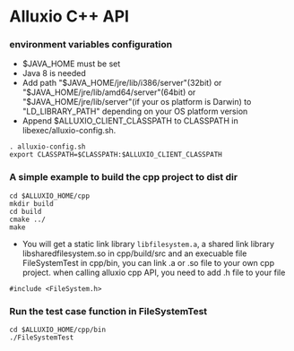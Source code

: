 # Alluxio C++ API

### environment variables configuration
- $JAVA_HOME must be set
- Java 8 is needed
- Add path "$JAVA_HOME/jre/lib/i386/server"(32bit) or "$JAVA_HOME/jre/lib/amd64/server"(64bit)
or "$JAVA_HOME/jre/lib/server"(if your os platform is Darwin) to "LD_LIBRARY_PATH" 
depending on your OS platform version
-  Append $ALLUXIO_CLIENT_CLASSPATH to CLASSPATH in libexec/alluxio-config.sh.
```
. alluxio-config.sh
export CLASSPATH=$CLASSPATH:$ALLUXIO_CLIENT_CLASSPATH
```

### A simple example to build the cpp project to dist dir
```
cd $ALLUXIO_HOME/cpp
mkdir build
cd build
cmake ../
make
```
- You will get a static link library `libfilesystem.a`, a shared link library 
libsharedfilesystem.so in cpp/build/src and an execuable file FileSystemTest in
cpp/bin, you can link .a or .so file to your own cpp project. when calling 
alluxio cpp API, you need to add .h file to your file
```
#include <FileSystem.h>
```

### Run the test case function in FileSystemTest
```
cd $ALLUXIO_HOME/cpp/bin
./FileSystemTest
```